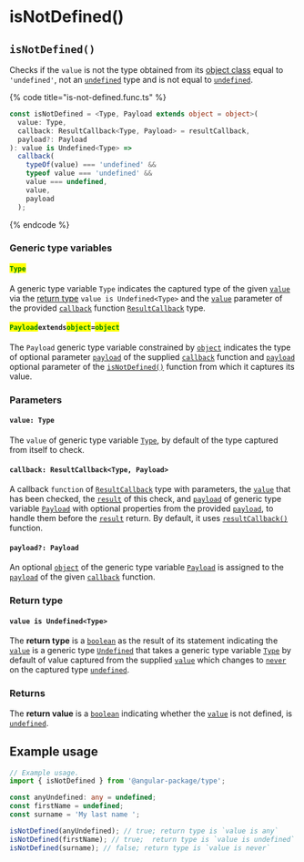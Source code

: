 # isNotDefined()

## `isNotDefined()`

Checks if the `value` is not the type obtained from its [object class](https://developer.mozilla.org/en-US/docs/Web/JavaScript/Reference/Global\_Objects/Object/toString#using\_tostring\_to\_detect\_object\_class) equal to `'undefined'`, not an [`undefined`](https://developer.mozilla.org/en-US/docs/Web/JavaScript/Reference/Global\_Objects/undefined) type and is not equal to [`undefined`](https://developer.mozilla.org/en-US/docs/Web/JavaScript/Reference/Global\_Objects/undefined).

{% code title="is-not-defined.func.ts" %}
```typescript
const isNotDefined = <Type, Payload extends object = object>(
  value: Type,
  callback: ResultCallback<Type, Payload> = resultCallback,
  payload?: Payload
): value is Undefined<Type> =>
  callback(
    typeOf(value) === 'undefined' &&
    typeof value === 'undefined' &&
    value === undefined,
    value,
    payload
  );
```
{% endcode %}

### Generic type variables

#### <mark style="color:green;">**`Type`**</mark>

A generic type variable `Type` indicates the captured type of the given [`value`](isnotdefined.md#value-array-less-than-type-greater-than) via the [return type](isnotdefined.md#return-type) `value is Undefined<Type>` and the [`value`](../types/resultcallback.md#value-value) parameter of the provided [`callback`](isnotdefined.md#callback-resultcallback-less-than-array-less-than-type-greater-than-payload-greater-than) function [`ResultCallback`](../types/resultcallback.md) type.

#### <mark style="color:green;">**`Payload`**</mark>**`extends`**<mark style="color:green;">**`object`**</mark>**`=`**<mark style="color:green;">**`object`**</mark>

The `Payload` generic type variable constrained by [`object`](https://www.typescriptlang.org/docs/handbook/basic-types.html#object) indicates the type of optional parameter [`payload`](../types/resultcallback.md#payload-payload) of the supplied [`callback`](isnotdefined.md#callback-resultcallback-less-than-any-payload-greater-than) function and [`payload`](isnotdefined.md#payload-payload) optional parameter of the [`isNotDefined()`](isnotdefined.md#isnotboolean) function from which it captures its value.

### Parameters

#### `value: Type`

The `value` of generic type variable [`Type`](isnotdefined.md#type), by default of the type captured from itself to check.

#### `callback: ResultCallback<Type, Payload>`

A callback `function` of [`ResultCallback`](../types/resultcallback.md) type with parameters, the [`value`](isnotdefined.md#value-any) that has been checked, the [`result`](../types/resultcallback.md#result-boolean) of this check, and [`payload`](../types/resultcallback.md#payload-payload) of generic type variable [`Payload`](isnotdefined.md#payloadextendsobject-object) with optional properties from the provided [`payload`](isnotdefined.md#payload-payload), to handle them before the [`result`](../types/resultcallback.md#result-boolean) return. By default, it uses [`resultCallback()`](../helper/resultcallback.md) function.

#### `payload?: Payload`

An optional [`object`](https://developer.mozilla.org/en-US/docs/Web/JavaScript/Reference/Global\_Objects/Object) of the generic type variable [`Payload`](isnotdefined.md#payloadextendsobject-object) is assigned to the [`payload`](../types/resultcallback.md#payload-payload) of the given [`callback`](isnotdefined.md#callback-resultcallback-less-than-type-payload-greater-than) function.

### Return type

#### `value is Undefined<Type>`

The **return type** is a [`boolean`](https://www.typescriptlang.org/docs/handbook/basic-types.html#boolean) as the result of its statement indicating the [`value`](isnotdefined.md#value-type) is a generic type [`Undefined`](https://www.typescriptlang.org/docs/handbook/basic-types.html#null-and-undefined) that takes a generic type variable [`Type`](isnotdefined.md#type) by default of value captured from the supplied [`value`](isnotdefined.md#value-type) which changes to [`never`](https://www.typescriptlang.org/docs/handbook/basic-types.html#never) on the captured type [`undefined`](https://www.typescriptlang.org/docs/handbook/basic-types.html#null-and-undefined).

### Returns

The **return value** is a [`boolean`](https://developer.mozilla.org/en-US/docs/Web/JavaScript/Reference/Global\_Objects/Boolean) indicating whether the [`value`](isnotdefined.md#value-type) is not defined, is [`undefined`](https://developer.mozilla.org/en-US/docs/Glossary/undefined).

## Example usage

```typescript
// Example usage.
import { isNotDefined } from '@angular-package/type';

const anyUndefined: any = undefined;
const firstName = undefined;
const surname = 'My last name ';

isNotDefined(anyUndefined); // true; return type is `value is any`
isNotDefined(firstName); // true;  return type is `value is undefined`
isNotDefined(surname); // false; return type is `value is never`
```
